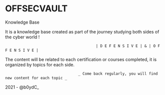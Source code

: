 # OFFSECVAULT
Knowledge Base

It is a knowledge base created as part of the journey studying both sides of the cyber world !

                                             | D E F E N S I V E | & | O F F E N S I V E | 
        
The content will be related to each certification or courses completed, it is organized by topics for each side. 

                                     _ Come back regularly, you will find new content for each topic _

2021 - @b0ydC_
